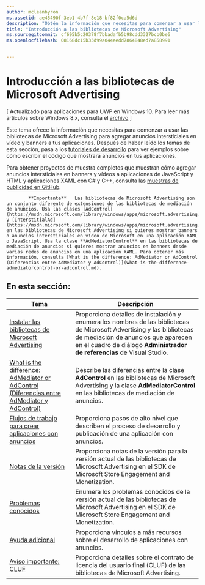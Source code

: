 ```yaml
---
author: mcleanbyron
ms.assetid: ae45490f-3eb1-4b7f-8e18-bf82f0ca5d6d
description: "Obtén la información que necesitas para comenzar a usar las bibliotecas de Microsoft Advertising para agregar anuncios intersticiales en vídeo y banners a tus aplicaciones."
title: "Introducción a las bibliotecas de Microsoft Advertising"
ms.sourcegitcommit: cf695b5c20378f7bbadafb5b98cdd3327bcb0be6
ms.openlocfilehash: 08168dc15b33d99a044eedd7864848ed7a858991


---
```


# Introducción a las bibliotecas de Microsoft Advertising


\[ Actualizado para aplicaciones para UWP en Windows 10. Para leer más artículos sobre Windows 8.x, consulta el [archivo](http://go.microsoft.com/fwlink/p/?linkid=619132) \]

Este tema ofrece la información que necesitas para comenzar a usar las bibliotecas de Microsoft Advertising para agregar anuncios intersticiales en vídeo y banners a tus aplicaciones. Después de haber leído los temas de esta sección, pasa a los [tutoriales de desarrollo](developer-walkthroughs.md) para ver ejemplos sobre cómo escribir el código que mostrará anuncios en tus aplicaciones.

Para obtener proyectos de muestra completos que muestran cómo agregar anuncios intersticiales en banners y vídeos a aplicaciones de JavaScript y HTML y aplicaciones XAML con C# y C++, consulta las [muestras de publicidad en GitHub](http://aka.ms/githubads).

>
            **Importante**   Las bibliotecas de Microsoft Advertising son un conjunto diferente de extensiones de las bibliotecas de mediación de anuncios. Usa las clases [AdControl](https://msdn.microsoft.com/library/windows/apps/microsoft.advertising.winrt.ui.adcontrol.aspx) y [InterstitialAd](https://msdn.microsoft.com/library/windows/apps/microsoft.advertising.winrt.ui.interstitialad.aspx) en las bibliotecas de Microsoft Advertising si quieres mostrar banners o anuncios intersticiales en vídeo de Microsoft en una aplicación XAML o JavaScript. Usa la clase **AdMediatorControl** en las bibliotecas de mediación de anuncios si quieres mostrar anuncios en banners desde varias redes de anuncios en una aplicación XAML. Para obtener más información, consulta [What is the difference: AdMediator or AdControl (Diferencias entre AdMediator y AdControl)](what-is-the-difference-admediatorcontrol-or-adcontrol.md).

 

## En esta sección:

| Tema                                                                                                       | Descripción                 |
|-------------------------------------------------------------------------------------------------------------|-----------------------------|
| [Instalar las bibliotecas de Microsoft Advertising](install-the-microsoft-advertising-libraries.md) |  Proporciona detalles de instalación y enumera los nombres de las bibliotecas de Microsoft Advertising y las bibliotecas de mediación de anuncios que aparecen en el cuadro de diálogo **Administrador de referencias** de Visual Studio.  |
| [What is the difference: AdMediator or AdControl (Diferencias entre AdMediator y AdControl)](what-is-the-difference-admediatorcontrol-or-adcontrol.md)        |  Describe las diferencias entre la clase **AdControl** en las bibliotecas de Microsoft Advertising y la clase **AdMediatorControl** en las bibliotecas de mediación de anuncios.    |
| [Flujos de trabajo para crear aplicaciones con anuncios](workflows-for-creating-apps-with-ads.md)     |  Proporciona pasos de alto nivel que describen el proceso de desarrollo y publicación de una aplicación con anuncios.   |
| [Notas de la versión](release-notes-for-the-advertising-libraries.md)         |  Proporciona notas de la versión para la versión actual de las bibliotecas de Microsoft Advertising en el SDK de Microsoft Store Engagement and Monetization.   |
| [Problemas conocidos](known-issues-for-the-advertising-libraries.md)      |  Enumera los problemas conocidos de la versión actual de las bibliotecas de Microsoft Advertising en el SDK de Microsoft Store Engagement and Monetization.   |
| [Ayuda adicional](additional-help.md)                                    |   Proporciona vínculos a más recursos sobre el desarrollo de aplicaciones con anuncios.  |
| [Aviso importante: CLUF](important-notice-eula.md)                                    |   Proporciona detalles sobre el contrato de licencia del usuario final (CLUF) de las bibliotecas de Microsoft Advertising.   |


 

 



<!--HONumber=Jun16_HO4-->


